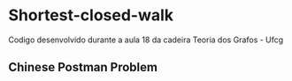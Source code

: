 # Shortest-closed-walk

Codigo desenvolvido durante a aula 18 da cadeira Teoria dos Grafos - Ufcg

## Chinese Postman Problem 
